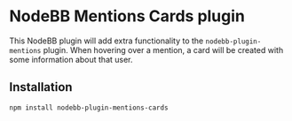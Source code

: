 # NodeBB Mentions Cards plugin

This NodeBB plugin will add extra functionality to the `nodebb-plugin-mentions` plugin. When hovering over a mention, a card will be created with some information about that user.

## Installation

    npm install nodebb-plugin-mentions-cards
